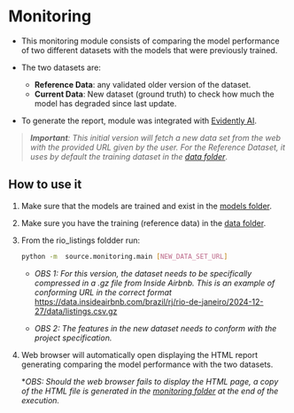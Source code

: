 # Monitoring

- This monitoring module consists of comparing the model performance of two different datasets with the models that were previously trained.

- The two datasets are:
    * **Reference Data**: any validated older version of the dataset.
    * **Current Data**: New dataset (ground truth) to check how much the model has degraded since last update.

- To generate the report, module was integrated with [Evidently AI](https://www.evidentlyai.com/).

>_**Important**: This initial version will fetch a new data set from the web with the provided URL given by the user. For the Reference Dataset, it uses by default the training dataset in the [data folder](https://github.com/CarlosTussi/rio_listings/tree/main/data)_.

## How to use it
1) Make sure that the models are trained and exist in the [models folder](https://github.com/CarlosTussi/rio_listings/tree/main/models).

2) Make sure you have the training (reference data) in the [data folder](https://github.com/CarlosTussi/rio_listings/tree/main/data).

3) From the rio_listings foldder run:
    ```sh
    python -m  source.monitoring.main [NEW_DATA_SET_URL]
    ```

    * _OBS 1: For this version, the dataset needs to be specifically compressed in a .gz file from Inside Airbnb. This is an example of conforming URL in the correct format_ https://data.insideairbnb.com/brazil/rj/rio-de-janeiro/2024-12-27/data/listings.csv.gz

    * _OBS 2: The features in the new dataset needs to conform with the project specification._

4) Web browser will automatically open displaying the HTML report generating comparing the model performance with the two datasets.

    *_OBS: Should the web browser fails to display the HTML page, a copy of the HTML file is generated in the [monitoring folder](https://github.com/CarlosTussi/rio_listings/tree/main/source/monitoring) at the end of the execution._